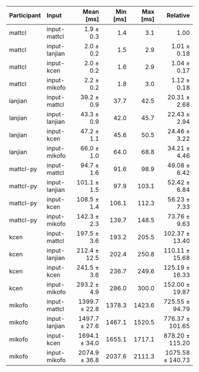 | Participant | Input | Mean [ms] | Min [ms] | Max [ms] | Relative |
|:---|:---|---:|---:|---:|---:|
| mattcl | input-mattcl | 1.9 ± 0.3 | 1.4 | 3.1 | 1.00 |
| mattcl | input-lanjian | 2.0 ± 0.2 | 1.5 | 2.9 | 1.01 ± 0.18 |
| mattcl | input-kcen | 2.0 ± 0.2 | 1.6 | 2.9 | 1.04 ± 0.17 |
| mattcl | input-mikofo | 2.2 ± 0.2 | 1.8 | 3.0 | 1.12 ± 0.18 |
| lanjian | input-mattcl | 39.2 ± 0.9 | 37.7 | 42.5 | 20.31 ± 2.68 |
| lanjian | input-lanjian | 43.3 ± 0.9 | 42.0 | 45.7 | 22.43 ± 2.94 |
| lanjian | input-kcen | 47.2 ± 1.1 | 45.6 | 50.5 | 24.46 ± 3.22 |
| lanjian | input-mikofo | 66.0 ± 1.0 | 64.0 | 68.8 | 34.21 ± 4.46 |
| mattcl-py | input-mattcl | 94.7 ± 1.6 | 91.6 | 98.9 | 49.08 ± 6.42 |
| mattcl-py | input-lanjian | 101.1 ± 1.5 | 97.9 | 103.1 | 52.42 ± 6.84 |
| mattcl-py | input-kcen | 108.5 ± 1.4 | 106.1 | 112.3 | 56.23 ± 7.33 |
| mattcl-py | input-mikofo | 142.3 ± 2.3 | 139.7 | 148.5 | 73.76 ± 9.63 |
| kcen | input-mattcl | 197.5 ± 3.6 | 193.2 | 205.5 | 102.37 ± 13.40 |
| kcen | input-lanjian | 212.4 ± 12.5 | 202.4 | 250.8 | 110.11 ± 15.68 |
| kcen | input-kcen | 241.5 ± 3.6 | 236.7 | 249.6 | 125.19 ± 16.33 |
| kcen | input-mikofo | 293.2 ± 4.9 | 286.0 | 300.0 | 152.00 ± 19.87 |
| mikofo | input-mattcl | 1399.7 ± 22.8 | 1378.3 | 1423.6 | 725.55 ± 94.79 |
| mikofo | input-lanjian | 1497.7 ± 27.6 | 1467.1 | 1520.5 | 776.37 ± 101.65 |
| mikofo | input-kcen | 1694.1 ± 34.0 | 1655.1 | 1717.1 | 878.20 ± 115.20 |
| mikofo | input-mikofo | 2074.9 ± 36.8 | 2037.6 | 2111.3 | 1075.58 ± 140.73 |
